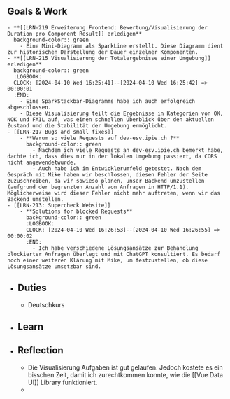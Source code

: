 ## Goals & Work
	- **[[LRN-219 Erweiterung Frontend: Bewertung/Visualisierung der Duration pro Component Result]] erledigen**
	  background-color:: green
		- Eine Mini-Diagramm als SparkLine erstellt. Diese Diagramm dient zur historischen Darstellung der Dauer einzelner Komponenten.
	- **[[LRN-215 Visualisierung der Totalergebnisse einer Umgebung]] erledigen**
	  background-color:: green
	  :LOGBOOK:
	  CLOCK: [2024-04-10 Wed 16:25:41]--[2024-04-10 Wed 16:25:42] =>  00:00:01
	  :END:
		- Eine SparkStackbar-Diagramms habe ich auch erfolgreich abgeschlossen.
		- Diese Visualisierung teilt die Ergebnisse in Kategorien von OK, NOK und FAIL auf, was einen schnellen Überblick über den aktuellen Zustand und die Stabilität der Umgebung ermöglicht.
	- [[LRN-217 Bugs and small fixes]]
		- **Warum so viele Requests auf dev-esv.ipie.ch ?**
		  background-color:: green
			- Nachdem ich viele Requests an dev-esv.ipie.ch bemerkt habe, dachte ich, dass dies nur in der lokalen Umgebung passiert, da CORS nicht angewendetwurde.
			- Auch habe ich im Entwicklerumfeld getestet. Nach dem Gespräch mit Mike haben wir beschlossen, diesen Fehler der Seite zuzuschreiben, da wir sowieso planen, unser Backend umzustellen (aufgrund der begrenzten Anzahl von Anfragen in HTTP/1.1). Möglicherweise wird dieser Fehler nicht mehr auftreten, wenn wir das Backend umstellen.
	- [[LRN-213: Supercheck Website]]
		- **Solutions for blocked Requests**
		  background-color:: green
		  :LOGBOOK:
		  CLOCK: [2024-04-10 Wed 16:26:53]--[2024-04-10 Wed 16:26:55] =>  00:00:02
		  :END:
			- Ich habe verschiedene Lösungsansätze zur Behandlung blockierter Anfragen überlegt und mit ChatGPT konsultiert. Es bedarf noch einer weiteren Klärung mit Mike, um festzustellen, ob diese Lösungsansätze umsetzbar sind.
- ## Duties
	- Deutschkurs
- ## Learn
- ## Reflection
	- Die Visualisierung Aufgaben ist gut gelaufen. Jedoch kostete es ein bisschen Zeit, damit ich zurechtkommen konnte, wie die [[Vue Data UI]] Library funktioniert.
	-